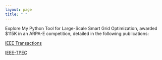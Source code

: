 ```yaml
---
layout: page
title: " "
---
```


Explore My Python Tool for Large-Scale Smart Grid Optimization, awarded $115K in an ARPA-E competition, detailed in the following publications:


<a href="{{ site.baseurl }}/assets/IEEE_TIA.pdf" target="_blank">IEEE Transactions</a>

<a href="https://raw.githubusercontent.com/hssharadga/hssharadga.github.io/main/assets/IEEE_TPEC.pdf" target="_blank">IEEE-TPEC</a>

<!-- [IEEE Transactions](https://raw.githubusercontent.com/hssharadga/hssharadga.github.io/main/assets/IEEE_TIA.pdf) -->
<!-- [IEEE-TPEC](https://raw.githubusercontent.com/hssharadga/hssharadga.github.io/main/assets/IEEE_TPEC.pdf) --> 
